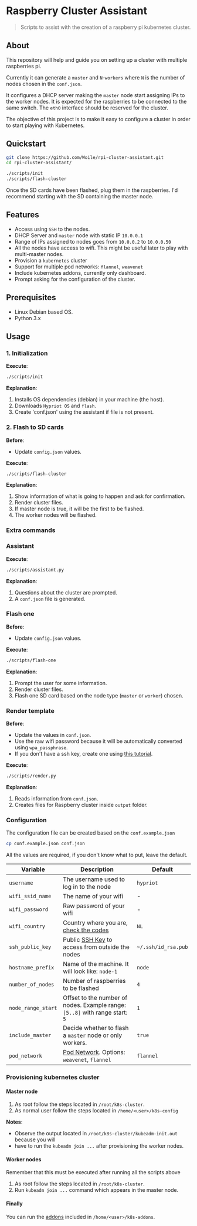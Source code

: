 # Raspberry Cluster Assistant

> Scripts to assist with the creation of a raspberry pi kubernetes cluster.

## About

This repository will help and guide you on setting up a cluster with multiple raspberries pi.

Currently it can generate a `master` and `N`-`workers` where `N` is the number of
nodes chosen in the `conf.json`.

It configures a DHCP server making the `master` node start assigning IPs to the worker nodes.
It is expected for the raspberries to be connected to the same switch.
The `eth0` interface should be reserved for the cluster.

The objective of this project is to make it easy to configure a cluster in order
to start playing with Kubernetes.

## Quickstart

```bash
git clone https://github.com/Woile/rpi-cluster-assistant.git
cd rpi-cluster-assistant/
```

```bash
./scripts/init
./scripts/flash-cluster
```

Once the SD cards have been flashed, plug them in the raspberries.
I'd recommend starting with the SD containing the master node.

## Features

- Access using `SSH` to the nodes.
- DHCP Server and `master` node with static IP `10.0.0.1`
- Range of IPs assigned to nodes goes from `10.0.0.2` to `10.0.0.50`
- All the nodes have access to wifi. This might be useful later to play with multi-master nodes.
- Provision a `kubernetes` cluster
- Support for multiple pod networks: `flannel`, `weavenet`
- Include kubernetes addons, currently only dashboard.
- Prompt asking for the configuration of the cluster.

## Prerequisites

- Linux Debian based OS.
- Python 3.x

## Usage

### 1. Initialization

**Execute**:

```bash
./scripts/init
```

**Explanation**:

1. Installs OS dependencies (debian) in your machine (the host).
1. Downloads `Hypriot OS` and `flash`.
1. Create 'conf.json' using the assistant if file is not present.

### 2. Flash to SD cards

**Before**:

- Update `config.json` values.

**Execute**:

```bash
./scripts/flash-cluster
```

**Explanation**:

1. Show information of what is going to happen and ask for confirmation.
1. Render cluster files.
1. If master node is true, it will be the first to be flashed.
1. The worker nodes will be flashed.

### Extra commands

### Assistant

**Execute**:

```bash
./scripts/assistant.py
```

**Explanation**:

1. Questions about the cluster are prompted.
1. A `conf.json` file is generated.

### Flash one

**Before**:

- Update `config.json` values.

**Execute**:

```bash
./scripts/flash-one
```

**Explanation**:

1. Prompt the user for some information.
1. Render cluster files.
1. Flash one SD card based on the node type (`master` or `worker`) chosen.

### Render template

**Before**:

- Update the values in `conf.json`.
- Use the raw wifi password because it will be automatically converted using `wpa_passphrase`.
- If you don't have a ssh key, create one using [this tutorial][ssh_tutorial].

**Execute**:

```bash
./scripts/render.py
```

**Explanation**:

1. Reads information from `conf.json`.
1. Creates files for Raspberry cluster inside `output` folder.

### Configuration

The configuration file can be created based on the `conf.example.json`

```bash
cp conf.example.json conf.json
```

All the values are required, if you don't know what to put, leave the default.

| Variable           | Description                                                                  | Default             |
| ------------------ | ---------------------------------------------------------------------------- | ------------------- |
| `username`         | The username used to log in to the node                                      | `hypriot`           |
| `wifi_ssid_name`   | The name of your wifi                                                        | -                   |
| `wifi_password`    | Raw password of your wifi                                                    | -                   |
| `wifi_country`     | Country where you are, [check the codes][wifi_codes]                         | `NL`                |
| `ssh_public_key`   | Public [SSH Key][ssh_tutorial] to access from outside the nodes              | `~/.ssh/id_rsa.pub` |
| `hostname_prefix`  | Name of the machine. It will look like: `node-1`                             | `node`              |
| `number_of_nodes`  | Number of raspberries to be flashed                                          | `4`                 |
| `node_range_start` | Offset to the number of nodes. Example range: `[5..8]` with range start: `5` | `1`                 |
| `include_master`   | Decide whether to flash a `master` node or only workers.                     | `true`              |
| `pod_network`      | [Pod Network][pod_network]. Options: `weavenet`, `flannel`                   | `flannel`           |

### Provisioning kubernetes cluster

#### Master node

1. As root follow the steps located in `/root/k8s-cluster`.
1. As normal user follow the steps located in `/home/<user>/k8s-config`

**Notes**:

- Observe the output located in `/root/k8s-cluster/kubeadm-init.out` because you will
- have to run the `kubeadm join ...` after provisioning the worker nodes.

#### Worker nodes

Remember that this must be executed after running all the scripts above

1. As root follow the steps located in `/root/k8s-cluster`.
1. Run `kubeadm join ...` command which appears in the master node.

#### Finally

You can run the [addons][k8s_addons] included in `/home/<user>/k8s-addons`.

[ssh_tutorial]: https://help.github.com/en/articles/generating-a-new-ssh-key-and-adding-it-to-the-ssh-agent
[wifi_codes]: https://github.com/recalbox/recalbox-os/wiki/Wifi-country-code-(EN)
[pod_network]: https://kubernetes.io/docs/concepts/cluster-administration/addons/#networking-and-network-policy
[k8s_addons]: https://kubernetes.io/docs/concepts/cluster-administration/addons/
